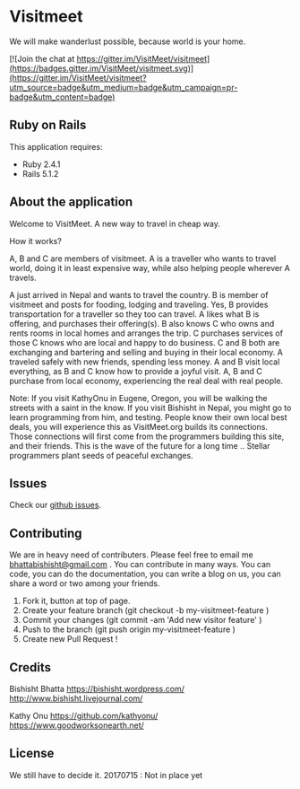 Visitmeet
================

We will make wanderlust possible, because world is your home. 

[![Join the chat at
https://gitter.im/VisitMeet/visitmeet](https://badges.gitter.im/VisitMeet/visitmeet.svg)](https://gitter.im/VisitMeet/visitmeet?utm_source=badge&utm_medium=badge&utm_campaign=pr-badge&utm_content=badge)

Ruby on Rails
-------------

This application requires:

- Ruby 2.4.1
- Rails 5.1.2


About the application
---------------
Welcome to VisitMeet. A new way to travel in cheap way.

How it works?

A, B and C are members of visitmeet.
A is a traveller who wants to travel world, doing it in least expensive
way, while also helping people wherever A travels.

A just arrived in Nepal and wants to travel the country.
B is member of visitmeet and posts for fooding, lodging and traveling.
Yes, B provides transportation for a traveller so they too can travel.
A likes what B is offering, and purchases their offering(s).
B also knows C who owns and rents rooms in local homes and arranges the trip.
C purchases services of those C knows who are local and happy to do business.
C and B both are exchanging and bartering and selling and buying in their local economy.
A traveled safely with new friends, spending less money.
A and B visit local everything, as B and C know how to provide a joyful visit.
A, B and C purchase from local economy, experiencing the real deal with real people.

Note: If you visit KathyOnu in Eugene, Oregon, you will be walking the streets with a saint in the know.
If you visit Bishisht in Nepal, you might go to learn programming from him, and testing.
People know their own local best deals, you will experience this as VisitMeet.org builds its connections.
Those connections will first come from the programmers building this site, and their friends.
This is the wave of the future for a long time .. 
Stellar programmers plant seeds of peaceful exchanges.

Issues
-------------
Check our [github
issues](https://github.com/VisitMeet/visitmeet/issues).

Contributing
------------
We are in heavy need of contributers. Please feel free to email me
bhattabishisht@gmail.com .
You can contribute in many ways. You can code, you can do the
documentation, you can write a blog on us,
you can share a word or two among your friends.

1. Fork it, button at top of page.
2. Create your feature branch (git checkout -b my-visitmeet-feature )
3. Commit your changes (git commit -am 'Add new visitor feature' )
4. Push to the branch (git push origin my-visitmeet-feature )
5. Create new Pull Request !

Credits
-------
Bishisht Bhatta
<https://bishisht.wordpress.com/>
<http://www.bishisht.livejournal.com/>

Kathy Onu
<https://github.com/kathyonu/>
<https://www.goodworksonearth.net/>

License
-------
We still have to decide it.
20170715 : Not in place yet
